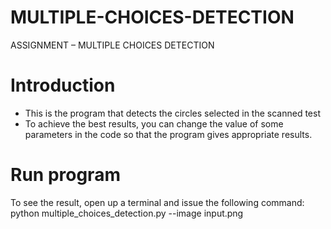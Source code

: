 # MULTIPLE-CHOICES-DETECTION
ASSIGNMENT – MULTIPLE CHOICES DETECTION
# Introduction
- This is the program that detects the circles selected in the scanned test
- To achieve the best results, you can change the value of some parameters in the code so that the program gives appropriate results.

# Run program
To see the result, open up a terminal and issue the following command:
    python multiple_choices_detection.py --image input.png
